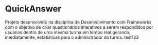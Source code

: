 # QuickAnswer

Projeto desenvolvido na disciplina de Desenvolvimento com Frameworks com o objetivo de criar questionários interativos a serem respondidos por usuários dentro de uma mesma turma em tempo real gerando, imediatamente, estatísticas para o administrador da turma.
test123
